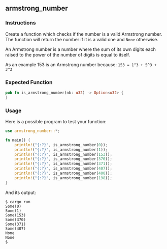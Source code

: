 ## armstrong_number

### Instructions

Create a function which checks if the number is a valid Armstrong number. The function will return the number if it is a valid one and `None` otherwise.

An Armstrong number is a number where the sum of its own digits each raised to the power of the number of digits is equal to itself.

As an example 153 is an Armstrong number because:
`153 = 1^3 + 5^3 + 3^3`

### Expected Function

```rust
pub fn is_armstrong_number(nb: u32) -> Option<u32> {
}
```

### Usage

Here is a possible program to test your function:

```rust
use armstrong_number::*;

fn main() {
    println!("{:?}", is_armstrong_number(0));
    println!("{:?}", is_armstrong_number(1));
    println!("{:?}", is_armstrong_number(153));
    println!("{:?}", is_armstrong_number(370));
    println!("{:?}", is_armstrong_number(371));
    println!("{:?}", is_armstrong_number(407));
    println!("{:?}", is_armstrong_number(400));
    println!("{:?}", is_armstrong_number(198));
}
```

And its output:

```console
$ cargo run
Some(0)
Some(1)
Some(153)
Some(370)
Some(371)
Some(407)
None
None
$
```
